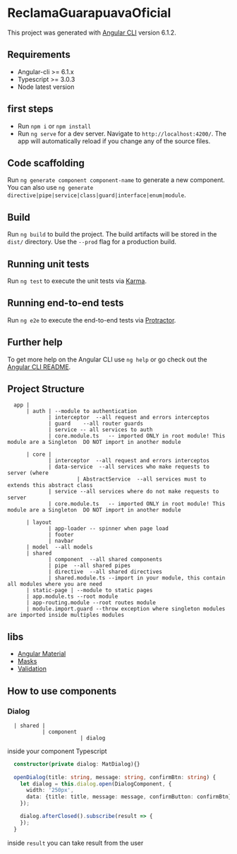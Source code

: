 # ReclamaGuarapuavaOficial

This project was generated with [Angular CLI](https://github.com/angular/angular-cli) version 6.1.2.

## Requirements

+ Angular-cli >= 6.1.x
+ Typescript >= 3.0.3
+ Node latest version

## first steps

+ Run `npm i` or `npm install`
+ Run `ng serve` for a dev server. Navigate to `http://localhost:4200/`. The app will automatically reload if you change any of the source files.

## Code scaffolding

Run `ng generate component component-name` to generate a new component. You can also use `ng generate directive|pipe|service|class|guard|interface|enum|module`.

## Build

Run `ng build` to build the project. The build artifacts will be stored in the `dist/` directory. Use the `--prod` flag for a production build.

## Running unit tests

Run `ng test` to execute the unit tests via [Karma](https://karma-runner.github.io).

## Running end-to-end tests

Run `ng e2e` to execute the end-to-end tests via [Protractor](http://www.protractortest.org/).

## Further help

To get more help on the Angular CLI use `ng help` or go check out the [Angular CLI README](https://github.com/angular/angular-cli/blob/master/README.md).

## Project Structure

```
  app |
      | auth | --module to authentication
             | interceptor  --all request and errors interceptos                  
             | guard    --all router guards
             | service -- all services to auth
             | core.module.ts   -- imported ONLY in root module! This module are a Singleton  DO NOT import in another module
                           
      | core |             
             | interceptor  --all request and errors interceptos
             | data-service  --all services who make requests to server (where
                      | AbstractService  --all services must to extends this abstract class
             | service --all services where do not make requests to server         
             | core.module.ts   -- imported ONLY in root module! This module are a Singleton  DO NOT import in another module
            
      | layout
             | app-loader -- spinner when page load 
             | footer            
             | navbar  
      | model  --all models
      | shared
             | component  --all shared components          
             | pipe  --all shared pipes          
             | directive  --all shared directives          
             | shared.module.ts --import in your module, this contain all modules where you are need
      | static-page | --module to static pages
      | app.module.ts --root module
      | app-routing.module --root routes module
      | module.import.guard --throw exception where singleton modules are imported inside multiples modules

```

## libs

+ [Angular Material](https://material.angular.io/)
+ [Masks](https://www.npmjs.com/package/ngx-mask)
+ [Validation](https://www.npmjs.com/package/ng2-validation)

## How to use components

### Dialog

```
  | shared |
           | component
                       | dialog
```

inside your component Typescript 

```typescript
  constructor(private dialog: MatDialog){}
  
  openDialog(title: string, message: string, confirmBtn: string) {
    let dialog = this.dialog.open(DialogComponent, {
      width: '250px',
      data: {title: title, message: message, confirmButton: confirmBtn}
    });

    dialog.afterClosed().subscribe(result => {
    });
  }
```

inside `result` you can take result from the user

